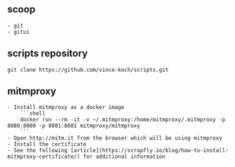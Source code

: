 ## scoop
	- git
	- gitui

## scripts repository
	git clone https://github.com/vince-koch/scripts.git

## mitmproxy
    - Install mitmproxy as a docker image
        ```shell
        docker run --rm -it -v ~/.mitmproxy:/home/mitmproxy/.mitmproxy -p 8080:8080 -p 8081:8081 mitmproxy/mitmproxy
        ```
    - Open http://mitm.it from the browser which will be using mitmproxy
    - Install the certificate
    - See the following [article](https://scrapfly.io/blog/how-to-install-mitmproxy-certificate/) for additional information